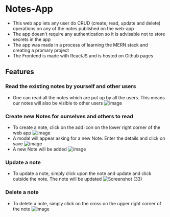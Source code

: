 # Notes-App
 - This web app lets any user do CRUD (create, read, update and delete) operations on any of the notes published on the web-app
 - The app doesn't require any authentication so it is advisable not to store secrets in the app
 - The app was made in a process of learning the MERN stack and creating a promary project
 - The Frontend is made with ReactJS and is hosted on Github pages

## Features
### Read the existing notes by yourself and other users
 - One can read all the notes which are put up by all the users. This means our notes will also be visible to other users
 ![image](https://user-images.githubusercontent.com/64428099/163393747-e1869d06-aa3c-43d5-ae48-54d4221446c6.png)
 
 
### Create new Notes for ourselves and others to read 
 - To create a note, click on the add icon on the lower right corner of the web app
![image](https://user-images.githubusercontent.com/64428099/163394365-ca70e1cd-63ae-42ab-9f8c-b76c8ce6a198.png)
 - A modal will appear asking for a new Note. Enter the details and click on save
![image](https://user-images.githubusercontent.com/64428099/163394637-dc4df419-f0bd-4b0a-b1e9-25544a35c19e.png)
 - A new Note will be added 
![image](https://user-images.githubusercontent.com/64428099/163394955-3dc1dabb-6e8a-4d90-b92c-c453671f45ed.png)

### Update a note
 - To update a note, simply click upon the note and update and click outside the note. The note will be updated
![Screenshot (33)](https://user-images.githubusercontent.com/64428099/163396221-dfcadd07-2558-4bb1-93d0-aff74e414b98.png)

### Delete a note
 - To delete a note, simply click on the cross on the upper right corner of the note
![image](https://user-images.githubusercontent.com/64428099/163396584-aace85b7-2e98-461a-b5a7-ade484d8f8ac.png)
